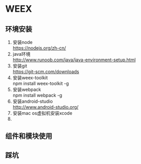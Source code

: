 # WEEX
## 环境安装
1. 安装node  
https://nodejs.org/zh-cn/
2. java环境  
http://www.runoob.com/java/java-environment-setup.html
3. 安装git  
https://git-scm.com/downloads
4. 安装weex-toolkit  
npm install weex-toolkit -g
5. 安装webpack  
npm install webpack -g
6. 安装android-studio  
http://www.android-studio.org/
7. 安装mac os虚拟机安装xcode  
8.   

## 组件和模块使用

## 踩坑